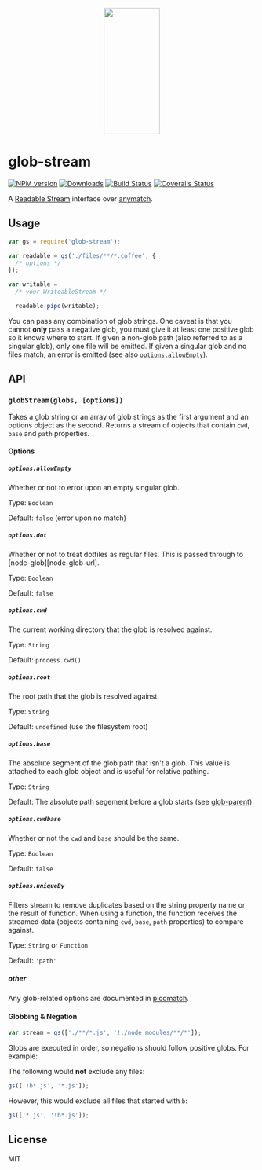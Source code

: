 <p align="center">
  <a href="http://gulpjs.com">
    <img height="257" width="114" src="https://raw.githubusercontent.com/gulpjs/artwork/master/gulp-2x.png">
  </a>
</p>

# glob-stream

[![NPM version][npm-image]][npm-url] [![Downloads][downloads-image]][npm-url] [![Build Status][ci-image]][ci-url] [![Coveralls Status][coveralls-image]][coveralls-url]

A [Readable Stream][readable-stream-url] interface over [anymatch][anymatch-url].

## Usage

```js
var gs = require('glob-stream');

var readable = gs('./files/**/*.coffee', {
  /* options */
});

var writable =
  /* your WriteableStream */

  readable.pipe(writable);
```

You can pass any combination of glob strings. One caveat is that you cannot **only** pass a negative glob, you must give it at least one positive glob so it knows where to start. If given a non-glob path (also referred to as a singular glob), only one file will be emitted. If given a singular glob and no files match, an error is emitted (see also [`options.allowEmpty`][allow-empty-url]).

## API

### `globStream(globs, [options])`

Takes a glob string or an array of glob strings as the first argument and an options object as the second. Returns a stream of objects that contain `cwd`, `base` and `path` properties.

#### Options

##### `options.allowEmpty`

Whether or not to error upon an empty singular glob.

Type: `Boolean`

Default: `false` (error upon no match)

##### `options.dot`

Whether or not to treat dotfiles as regular files. This is passed through to [node-glob][node-glob-url].

Type: `Boolean`

Default: `false`

##### `options.cwd`

The current working directory that the glob is resolved against.

Type: `String`

Default: `process.cwd()`

##### `options.root`

The root path that the glob is resolved against.

Type: `String`

Default: `undefined` (use the filesystem root)

##### `options.base`

The absolute segment of the glob path that isn't a glob. This value is attached to each glob object and is useful for relative pathing.

Type: `String`

Default: The absolute path segement before a glob starts (see [glob-parent][glob-parent-url])

##### `options.cwdbase`

Whether or not the `cwd` and `base` should be the same.

Type: `Boolean`

Default: `false`

##### `options.uniqueBy`

Filters stream to remove duplicates based on the string property name or the result of function. When using a function, the function receives the streamed data (objects containing `cwd`, `base`, `path` properties) to compare against.

Type: `String` or `Function`

Default: `'path'`

##### other

Any glob-related options are documented in [picomatch][picomatch-options-url].

#### Globbing & Negation

```js
var stream = gs(['./**/*.js', '!./node_modules/**/*']);
```

Globs are executed in order, so negations should follow positive globs. For example:

The following would **not** exclude any files:

```js
gs(['!b*.js', '*.js']);
```

However, this would exclude all files that started with `b`:

```js
gs(['*.js', '!b*.js']);
```

## License

MIT

<!-- prettier-ignore-start -->
[anymatch-url]: https://github.com/micromatch/anymatch
[picomatch-options-url]: https://github.com/micromatch/picomatch#options
[glob-parent-url]: https://github.com/es128/glob-parent
[allow-empty-url]: #optionsallowempty
[readable-stream-url]: https://nodejs.org/api/stream.html#stream_readable_streams

[downloads-image]: https://img.shields.io/npm/dm/glob-stream.svg?style=flat-square
[npm-url]: https://www.npmjs.com/package/glob-stream
[npm-image]: https://img.shields.io/npm/v/glob-stream.svg?style=flat-square

[ci-url]: https://github.com/gulpjs/glob-stream/actions?query=workflow:dev
[ci-image]: https://img.shields.io/github/actions/workflow/status/gulpjs/glob-stream/dev.yml?style=flat-square

[coveralls-url]: https://coveralls.io/r/gulpjs/glob-stream
[coveralls-image]: https://img.shields.io/coveralls/gulpjs/glob-stream/master.svg?style=flat-square
<!-- prettier-ignore-end -->
